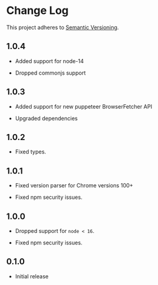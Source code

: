 # Change Log

This project adheres to [Semantic Versioning](http://semver.org/).

## 1.0.4

- Added support for node-14

- Dropped commonjs support

## 1.0.3

- Added support for new puppeteer BrowserFetcher API

- Upgraded dependencies

## 1.0.2

- Fixed types.

## 1.0.1

- Fixed version parser for Chrome versions 100+

- Fixed npm security issues.

## 1.0.0

- Dropped support for `node < 16`.

- Fixed npm security issues.

## 0.1.0

- Initial release
